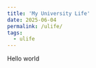```yaml
---
title: 'My University Life'
date: 2025-06-04
permalink: /ulife/
tags:
  - ulife
---
```


Hello world